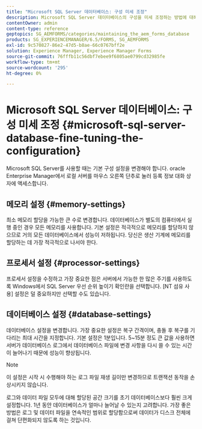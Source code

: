 ```yaml
---
title: "Microsoft SQL Server 데이터베이스: 구성 미세 조정"
description: Microsoft SQL Server 데이터베이스의 구성을 미세 조정하는 방법에 대해 알아봅니다.
contentOwner: admin
content-type: reference
geptopics: SG_AEMFORMS/categories/maintaining_the_aem_forms_database
products: SG_EXPERIENCEMANAGER/6.5/FORMS, SG_AEMFORMS
exl-id: 9c570827-86e2-47d5-b8ae-66c0767bff2e
solution: Experience Manager, Experience Manager Forms
source-git-commit: 76fffb11c56dbf7ebee9f6805ae0799cd32985fe
workflow-type: tm+mt
source-wordcount: '295'
ht-degree: 0%

---
```


# Microsoft SQL Server 데이터베이스: 구성 미세 조정 {#microsoft-sql-server-database-fine-tuning-the-configuration}

Microsoft SQL Server를 사용할 때는 기본 구성 설정을 변경해야 합니다. oracle Enterprise Manager에서 로컬 서버를 마우스 오른쪽 단추로 눌러 등록 정보 대화 상자에 액세스합니다.

## 메모리 설정 {#memory-settings}

최소 메모리 할당을 가능한 큰 수로 변경합니다. 데이터베이스가 별도의 컴퓨터에서 실행 중인 경우 모든 메모리를 사용합니다. 기본 설정은 적극적으로 메모리를 할당하지 않으므로 거의 모든 데이터베이스에서 성능이 저하됩니다. 당신은 생산 기계에 메모리를 할당하는 데 가장 적극적으로 나서야 한다.

## 프로세서 설정 {#processor-settings}

프로세서 설정을 수정하고 가장 중요한 점은 서버에서 가능한 한 많은 주기를 사용하도록 Windows에서 SQL Server 우선 순위 높이기 확인란을 선택합니다. [NT 섬유 사용] 설정은 덜 중요하지만 선택할 수도 있습니다.

## 데이터베이스 설정 {#database-settings}

데이터베이스 설정을 변경합니다. 가장 중요한 설정은 복구 간격이며, 충돌 후 복구를 기다리는 최대 시간을 지정합니다. 기본 설정은 1분입니다. 5~15분 정도 큰 값을 사용하면 서버가 데이터베이스 로그에서 데이터베이스 파일에 변경 사항을 다시 쓸 수 있는 시간이 늘어나기 때문에 성능이 향상됩니다.

>[!NOTE]
>
>이 설정은 시작 시 수행해야 하는 로그 파일 재생 길이만 변경하므로 트랜잭션 동작을 손상시키지 않습니다.

로그와 데이터 파일 모두에 대해 할당된 공간 크기를 초기 데이터베이스보다 훨씬 크게 설정합니다. 1년 동안 데이터베이스가 얼마나 늘어날 수 있는지 고려합니다. 가장 좋은 방법은 로그 및 데이터 파일을 연속적인 범위로 할당함으로써 데이터가 디스크 전체에 걸쳐 단편화되지 않도록 하는 것입니다.
